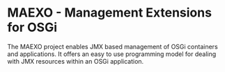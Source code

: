 MAEXO - Management Extensions for OSGi
======================================

The MAEXO project enables JMX based management of OSGi containers and applications. It offers an easy to use programming model for dealing with JMX resources within an OSGi application. 
